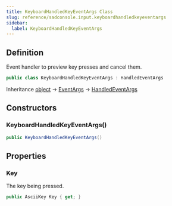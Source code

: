 ```yaml
---
title: KeyboardHandledKeyEventArgs Class
slug: reference/sadconsole.input.keyboardhandledkeyeventargs
sidebar:
  label: KeyboardHandledKeyEventArgs
---
```

## Definition

Event handler to preview key presses and cancel them.

```csharp title="C#"
public class KeyboardHandledKeyEventArgs : HandledEventArgs
```

Inheritance [object](https://learn.microsoft.com/dotnet/api/system.object/) → [EventArgs](https://learn.microsoft.com/dotnet/api/system.eventargs/) → [HandledEventArgs](../sadconsole.handledeventargs/)

## Constructors

### KeyboardHandledKeyEventArgs()

```csharp title="C#"
public KeyboardHandledKeyEventArgs()
```


## Properties

### Key

The key being pressed.

```csharp title="C#"
public AsciiKey Key { get; }
```